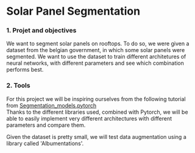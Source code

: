 # Solar Panel Segmentation

### 1. Projet and objectives
We want to segment solar panels on rooftops. To do so, we were given a dataset from the belgian government, in which some solar panels were segmented.
We want to use the dataset to train different architetures of neural networks, with different parameters and see which combination performs best.

### 2. Tools
For this project we will be inspiring ourselves from the following tutorial from [Segmentation_models.pytorch](https://github.com/qubvel/segmentation_models.pytorch/blob/master/examples/cars%20segmentation%20(camvid).ipynb) <br />
Thanks to the different libraries used, combined with Pytorch, we will be able to easily implement very different architectures with different parameters and compare them.

Given the dataset is pretty small, we will test data augmentation using a library called 'Albumentations'.
